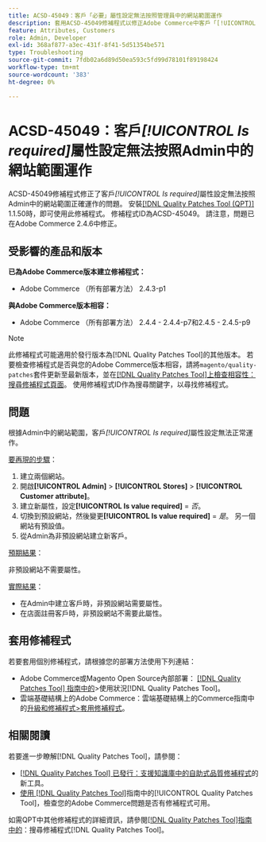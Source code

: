 ```yaml
---
title: ACSD-45049：客戶「必要」屬性設定無法按照管理員中的網站範圍運作
description: 套用ACSD-45049修補程式以修正Adobe Commerce中客戶「[!UICONTROL Is required]」屬性未依照Admin中的網站範圍正確覆寫的問題。
feature: Attributes, Customers
role: Admin, Developer
exl-id: 368af877-a3ec-431f-8f41-5d51354be571
type: Troubleshooting
source-git-commit: 7fdb02a6d89d50ea593c5fd99d78101f89198424
workflow-type: tm+mt
source-wordcount: '383'
ht-degree: 0%

---
```


# ACSD-45049：客戶&#x200B;*[!UICONTROL Is required]*&#x200B;屬性設定無法按照Admin中的網站範圍運作

ACSD-45049修補程式修正了客戶&#x200B;*[!UICONTROL Is required]*&#x200B;屬性設定無法按照Admin中的網站範圍正確運作的問題。 安裝[[!DNL Quality Patches Tool (QPT)]](/help/tools/quality-patches-tool/usage.md) 1.1.50時，即可使用此修補程式。 修補程式ID為ACSD-45049。 請注意，問題已在Adobe Commerce 2.4.6中修正。

## 受影響的產品和版本

**已為Adobe Commerce版本建立修補程式：**

* Adobe Commerce （所有部署方法） 2.4.3-p1

**與Adobe Commerce版本相容：**

* Adobe Commerce （所有部署方法） 2.4.4 - 2.4.4-p7和2.4.5 - 2.4.5-p9

>[!NOTE]
>
>此修補程式可能適用於發行版本為[!DNL Quality Patches Tool]的其他版本。 若要檢查修補程式是否與您的Adobe Commerce版本相容，請將`magento/quality-patches`套件更新至最新版本，並在[[!DNL Quality Patches Tool]上檢查相容性：搜尋修補程式頁面](https://experienceleague.adobe.com/tools/commerce-quality-patches/index.html)。 使用修補程式ID作為搜尋關鍵字，以尋找修補程式。

## 問題

根據Admin中的網站範圍，客戶&#x200B;*[!UICONTROL Is required]*&#x200B;屬性設定無法正常運作。

<u>要再現的步驟</u>：

1. 建立兩個網站。
1. 開啟&#x200B;**[!UICONTROL Admin]** > **[!UICONTROL Stores]** > **[!UICONTROL Customer attribute]**。
1. 建立新屬性，設定&#x200B;**[!UICONTROL Is value required]** = *否*。
1. 切換到預設網站，然後變更&#x200B;**[!UICONTROL Is value required]** = *是*。 另一個網站有預設值。
1. 從Admin為非預設網站建立新客戶。

<u>預期結果</u>：

非預設網站不需要屬性。

<u>實際結果</u>：

* 在Admin中建立客戶時，非預設網站需要屬性。
* 在店面註冊客戶時，非預設網站不需要此屬性。

## 套用修補程式

若要套用個別修補程式，請根據您的部署方法使用下列連結：

* Adobe Commerce或Magento Open Source內部部署： [[!DNL Quality Patches Tool] 指南中的](/help/tools/quality-patches-tool/usage.md)>使用狀況[!DNL Quality Patches Tool]。
* 雲端基礎結構上的Adobe Commerce：雲端基礎結構上的Commerce指南中的[升級和修補程式>套用修補程式](https://experienceleague.adobe.com/docs/commerce-cloud-service/user-guide/develop/upgrade/apply-patches.html)。

## 相關閱讀

若要進一步瞭解[!DNL Quality Patches Tool]，請參閱：

* [[!DNL Quality Patches Tool] 已發行：支援知識庫中的自助式品質修補程式](https://experienceleague.adobe.com/en/docs/commerce-operations/tools/quality-patches-tool/quality-patches-tool-to-self-serve-quality-patches)的新工具。
* [使用 [!DNL Quality Patches Tool]](/help/tools/quality-patches-tool/patches-available-in-qpt/check-patch-for-magento-issue-with-magento-quality-patches.md)指南中的[!UICONTROL Quality Patches Tool]，檢查您的Adobe Commerce問題是否有修補程式可用。


如需QPT中其他修補程式的詳細資訊，請參閱[[!DNL Quality Patches Tool]指南中的](https://experienceleague.adobe.com/tools/commerce-quality-patches/index.html)：搜尋修補程式[!DNL Quality Patches Tool]。
